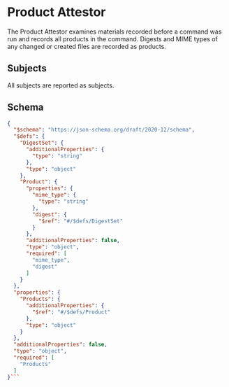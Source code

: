 # Product Attestor

The Product Attestor examines materials recorded before a command was run and records all
products in the command. Digests and MIME types of any changed or created files are recorded as products.

## Subjects

All subjects are reported as subjects.
## Schema
```json
{
  "$schema": "https://json-schema.org/draft/2020-12/schema",
  "$defs": {
    "DigestSet": {
      "additionalProperties": {
        "type": "string"
      },
      "type": "object"
    },
    "Product": {
      "properties": {
        "mime_type": {
          "type": "string"
        },
        "digest": {
          "$ref": "#/$defs/DigestSet"
        }
      },
      "additionalProperties": false,
      "type": "object",
      "required": [
        "mime_type",
        "digest"
      ]
    }
  },
  "properties": {
    "Products": {
      "additionalProperties": {
        "$ref": "#/$defs/Product"
      },
      "type": "object"
    }
  },
  "additionalProperties": false,
  "type": "object",
  "required": [
    "Products"
  ]
}```
